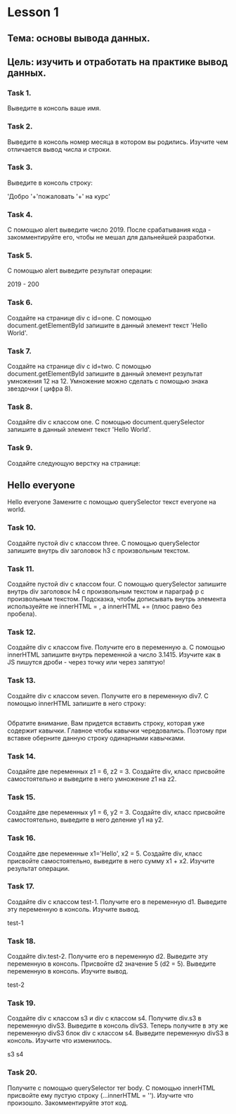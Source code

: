 # Lesson 1

## Тема: основы вывода данных.
## Цель: изучить и отработать на практике вывод данных.

### Task 1.

Выведите в консоль ваше имя.

### Task 2.

Выведите в консоль номер месяца в котором вы родились. Изучите чем отличается вывод числа и строки.

### Task 3.

Выведите в консоль строку:

'Добро '+'пожаловать '+' на курс'
### Task 4.

С помощью alert выведите число 2019. После срабатывания кода - закомментируйте его, чтобы не мешал для дальнейшей разработки.

### Task 5.

С помощью alert выведите результат операции:

2019 - 200
### Task 6.

Создайте на странице div с id=one. С помощью document.getElementById запишите в данный элемент текст 'Hello World'.

### Task 7.

Создайте на странице div с id=two. С помощью document.getElementById запишите в данный элемент результат умножения 12 на 12. Умножение можно сделать с помощью знака звездочки ( цифра 8).

### Task 8.

Создайте div с классом one. С помощью document.querySelector запишите в данный элемент текст 'Hello World'.

### Task 9.

Создайте следующую верстку на странице:

<h2>Hello <span>everyone</span></h2>

Hello everyone
Замените с помощью querySelector текст everyone на world.

### Task 10.

Создайте пустой div c классом three. С помощью querySelector запишите внутрь div заголовок h3 с произвольным текстом.

### Task 11.

Создайте пустой div c классом four. С помощью querySelector запишите внутрь div заголовок h4 с произвольным текстом и параграф p с произвольным текстом. Подсказка, чтобы дописывать внутрь элемента используейте не innerHTML = , а innerHTML += (плюс равно без пробела).

### Task 12.

Создайте div с классом five. Получите его в переменную a. С помощью innerHTML запишите внутрь переменной a число 3.1415. Изучите как в JS пишутся дроби - через точку или через запятую!

### Task 13.

Создайте div с классом seven. Получите его в переменную div7. С помощью innerHTML запишите в него строку:

<img src="https://cdn4.iconfinder.com/data/icons/food-and-drink-flat-gradient/32/cone_ice_cream_food_drink_sweet-512.png" alt="">

Обратите внимание. Вам придется вставить строку, которая уже содержит кавычки. Главное чтобы кавычки чередовались. Поэтому при вставке оберните данную строку одинарными кавычками.

### Task 14.

Создайте две переменных z1 = 6, z2 = 3. Создайте div, класс присвойте самостоятельно и выведите в него умножение z1 на z2.

### Task 15.

Создайте две переменных y1 = 6, y2 = 3. Создайте div, класс присвойте самостоятельно, выведите в него деление y1 на y2.

### Task 16.

Создайте две переменные x1='Hello', x2 = 5. Создайте div, класс присвойте самостоятельно, выведите в него сумму x1 + x2. Изучите результат операции.

### Task 17.

Создайте div с классом test-1. Получите его в переменную d1. Выведите эту переменную в консоль. Изучите вывод.

test-1
### Task 18.

Создайте div.test-2. Получите его в переменную d2. Выведите эту переменную в консоль. Присвойте d2 значение 5 (d2 = 5). Выведите переменную в консоль. Изучите вывод.

test-2
### Task 19.

Создайте div c классом s3 и div с классом s4. Получите div.s3 в переменную divS3. Выведите в консоль divS3. Теперь получите в эту же переменную divS3 блок div c классом s4. Выведите переменную divS3 в консоль. Изучите что изменилось.

s3
s4
### Task 20.

Получите c помощью querySelector тег body. С помощью innerHTML присвойте ему пустую строку (...innerHTML = ''). Изучите что произошло. Закомментируйте этот код.